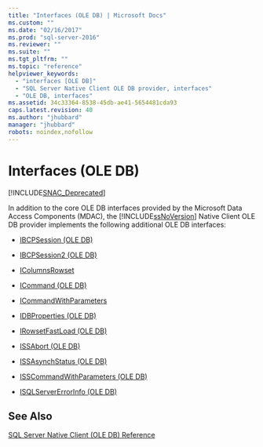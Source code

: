 ```yaml
---
title: "Interfaces (OLE DB) | Microsoft Docs"
ms.custom: ""
ms.date: "02/16/2017"
ms.prod: "sql-server-2016"
ms.reviewer: ""
ms.suite: ""
ms.tgt_pltfrm: ""
ms.topic: "reference"
helpviewer_keywords: 
  - "interfaces [OLE DB]"
  - "SQL Server Native Client OLE DB provider, interfaces"
  - "OLE DB, interfaces"
ms.assetid: 34c33364-8538-45db-ae41-5654481cda93
caps.latest.revision: 40
ms.author: "jhubbard"
manager: "jhubbard"
robots: noindex,nofollow
---
```

# Interfaces (OLE DB)
[!INCLUDE[SNAC_Deprecated](../a9retired/includes/snac-deprecated.md)]

  In addition to the core OLE DB interfaces provided by the Microsoft Data Access Components (MDAC), the [!INCLUDE[ssNoVersion](../a9notintoc/includes/ssnoversion-md.md)] Native Client OLE DB provider implements the following additional OLE DB interfaces:  
  
-   [IBCPSession &#40;OLE DB&#41;](../relational-databases/native-client-ole-db-interfaces/ibcpsession-ole-db.md)  
  
-   [IBCPSession2 &#40;OLE DB&#41;](../relational-databases/native-client-ole-db-interfaces/ibcpsession2-ole-db.md)  
  
-   [IColumnsRowset](../relational-databases/native-client-ole-db-interfaces/icolumnsrowset.md)  
  
-   [ICommand &#40;OLE DB&#41;](../relational-databases/native-client-ole-db-interfaces/icommand-ole-db.md)  
  
-   [ICommandWithParameters](../relational-databases/native-client-ole-db-interfaces/icommandwithparameters.md)  
  
-   [IDBProperties &#40;OLE DB&#41;](../relational-databases/native-client-ole-db-interfaces/idbproperties-ole-db.md)  
  
-   [IRowsetFastLoad &#40;OLE DB&#41;](../relational-databases/native-client-ole-db-interfaces/irowsetfastload-ole-db.md)  
  
-   [ISSAbort &#40;OLE DB&#41;](../a9retired/issabort-ole-db.md)  
  
-   [ISSAsynchStatus &#40;OLE DB&#41;](../relational-databases/native-client-ole-db-interfaces/issasynchstatus-ole-db.md)  
  
-   [ISSCommandWithParameters &#40;OLE DB&#41;](../relational-databases/native-client-ole-db-interfaces/isscommandwithparameters-ole-db.md)  
  
-   [ISQLServerErrorInfo &#40;OLE DB&#41;](../a9retired/isqlservererrorinfo-ole-db.md)  
  
## See Also  
 [SQL Server Native Client &#40;OLE DB&#41; Reference](../relational-databases/native-client-ole-db-interfaces/sql-server-native-client-ole-db-interfaces.md)  
  
  